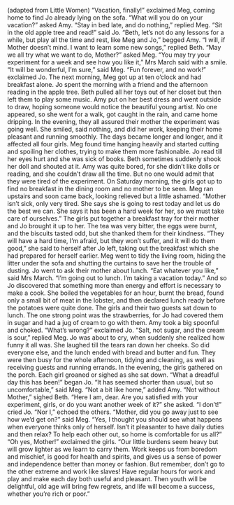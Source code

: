 (adapted from Little Women)
“Vacation, finally!” exclaimed Meg, coming home to find Jo already lying on the sofa.
“What will you do on your vacation?” asked Amy.
“Stay in bed late, and do nothing,” replied Meg.
“Sit in the old apple tree and read!” said Jo.
“Beth, let’s not do any lessons for a while, but play all the time and rest, like Meg and Jo,” begged Amy.
“I will, if Mother doesn’t mind. I want to learn some new songs,” replied Beth.
“May we all try what we want to do, Mother?” asked Meg.
“You may try your experiment for a week and see how you like it,” Mrs March said with a smile.
“It will be wonderful, I’m sure,” said Meg.
“Fun forever, and no work!” exclaimed Jo.
The next morning, Meg got up at ten o’clock and had breakfast alone. Jo spent the morning with a friend and the afternoon reading in the apple tree. Beth pulled all her toys out of her closet but then left them to play some music. Amy put on her best dress and went outside to draw, hoping someone would notice the beautiful young artist. No one appeared, so she went for a walk, got caught in the rain, and came home dripping.
In the evening, they all assured their mother the experiment was going well. She smiled, said nothing, and did her work, keeping their home pleasant and running smoothly.
The days became longer and longer, and it affected all four girls. Meg found time hanging heavily and started cutting and spoiling her clothes, trying to make them more fashionable. Jo read till her eyes hurt and she was sick of books. Beth sometimes suddenly shook her doll and shouted at it. Amy was quite bored, for she didn’t like dolls or reading, and she couldn’t draw all the time. But no one would admit that they were tired of the experiment.
On Saturday morning, the girls got up to find no breakfast in the dining room and no mother to be seen.
Meg ran upstairs and soon came back, looking relieved but a little ashamed.
“Mother isn’t sick, only very tired. She says she is going to rest today and let us do the best we can. She says it has been a hard week for her, so we must take care of ourselves.”
The girls put together a breakfast tray for their mother and Jo brought it up to her. The tea was very bitter, the eggs were burnt, and the biscuits tasted odd, but she thanked them for their kindness.
“They will have a hard time, I’m afraid, but they won’t suffer, and it will do them good,” she said to herself after Jo left, taking out the breakfast which she had prepared for herself earlier.
Meg went to tidy the living room, hiding the litter under the sofa and shutting the curtains to save her the trouble of dusting.
Jo went to ask their mother about lunch. “Eat whatever you like,” said Mrs March. “I’m going out to lunch. I’m taking a vacation today.”
And so Jo discovered that something more than energy and effort is necessary to make a cook.
She boiled the vegetables for an hour, burnt the bread, found only a small bit of meat in the lobster, and then declared lunch ready before the potatoes were quite done. The girls and their two guests sat down to lunch.
The one strong point was the strawberries, for Jo had covered them in sugar and had a jug of
cream to go with them. Amy took a big spoonful and choked.
“What’s wrong?” exclaimed Jo.
“Salt, not sugar, and the cream is sour,” replied Meg.
Jo was about to cry, when suddenly she realized how funny it all was. She laughed till the tears ran down her cheeks. So did everyone else, and the lunch ended with bread and butter and fun. They were then busy for the whole afternoon, tidying and cleaning, as well as receiving guests and running errands.
In the evening, the girls gathered on the porch. Each girl groaned or sighed as she sat down.
“What a dreadful day this has been!” began Jo.
“It has seemed shorter than usual, but so uncomfortable,” said Meg.
“Not a bit like home,” added Amy.
“Not without Mother,” sighed Beth.
“Here I am, dear. Are you satisfied with your experiment, girls, or do you want another week of it?” she asked.
“I don’t!” cried Jo.
“Nor I,” echoed the others.
“Mother, did you go away just to see how we’d get on?” said Meg.
“Yes, I thought you should see what happens when everyone thinks only of herself. Isn’t it pleasanter to have daily duties and then relax? To help each other out, so home is comfortable for us all?”
“Oh yes, Mother!” exclaimed the girls.
“Our little burdens seem heavy but will grow lighter as we learn to carry them. Work keeps us from boredom and mischief, is good for health and spirits, and gives us a sense of power and independence better than money or fashion. But remember, don’t go to the other extreme and work like slaves! Have regular hours for work and play and make each day both useful and pleasant. Then youth will be delightful, old age will bring few regrets, and life will become a success, whether you’re rich or poor.”